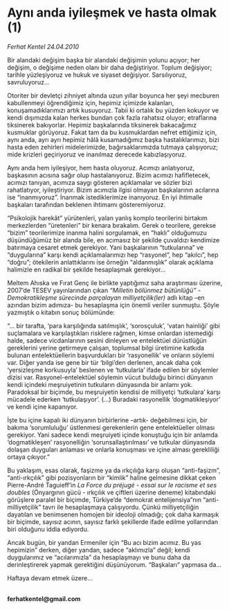 # Aynı anda iyileşmek ve hasta olmak (1)

*Ferhat Kentel 24.04.2010*

<div class="yazi"><p>Bir alandaki değişim başka bir alandaki değişimin yolunu açıyor; her değişim, o değişime neden olanı bir daha değiştiriyor. Toplum değişiyor; tarihle yüzleşiyoruz ve hukuk ve siyaset değişiyor. Sarsılıyoruz, savruluyoruz...</p>
<p>Otoriter bir devletçi zihniyet altında uzun yıllar boyunca her şeyi mecburen kabullenmeyi öğrendiğimiz için, hepimiz içimizde kalanları, konuşamadıklarımızı artık kusuyoruz. Tabii ki ortalık bu yüzden kokuyor ve kendi dışımızda kalan herkes bundan çok fazla rahatsız oluyor; etraflarına tiksinerek bakıyorlar. Hepimiz başkalarında tiksinerek bakacağımız kusmuklar görüyoruz. Fakat tam da bu kusmuklardan nefret ettiğimiz için, aynı anda, ayrı ayrı hepimiz hâlâ kusamadığımız başka hastalıklarımızı, bizi hasta eden zehirleri midelerimizde, bağırsaklarımızda tutmaya çalışıyoruz; mide krizleri geçiriyoruz ve inanılmaz derecede kabızlaşıyoruz. </p>
<p>Aynı anda hem iyileşiyor, hem hasta oluyoruz. Acımızı anlatıyoruz, başkasının acısına sağır olup hastalanıyoruz. Bizim acımızı hafifletecek, acımızı tanıyan, acımıza saygı gösteren açıklamalar ve sözler bizi rahatlatıyor, iyileştiriyor. Bizim acımızla ilgisi olmayan başkalarının acılarına ise “inanmıyoruz”. İnanmak istediklerimize inanıyoruz. En iyi ihtimalle başkaları tarafından beklenen ihtimamı gösteremiyoruz.</p>
<p>“Psikolojik harekât” yürütenleri, yalan yanlış komplo teorilerini birtakım merkezlerden “üretenleri” bir kenara bırakalım. Gerek o teorilere, gerekse “bizim” teorilerimize inanma halini sorgulamak, en “haklı” olduğumuzu düşündüğümüz bir alanda bile, en acımasız bir şekilde çuvaldızı kendimize batırmaya cesaret etmek gerekiyor. Yani başkalarının “tutkularına” ve “duygularına” karşı kendi açıklamalarımızı hep “rasyonel”, hep “akılcı”, hep “doğru”; ötekilerin anlattıklarını ise örneğin “aldanmışlık” olarak açıklama halimizle en radikal bir şekilde hesaplaşmak gerekiyor... </p>
<p>Meltem Ahıska ve Fırat Genç ile birlikte yaptığımız saha araştırması üzerine, 2007’de TESEV yayınlarından çıkan <i>“Milletin bölünmez bütünlüğü” - Demokratikleşme sürecinde parçalayan milliyetçilik(ler)</i> adlı kitap –en azından bizim adımıza- bu hesaplaşma için önemli veriler sunmuştu. Şöyle yazmıştık o kitabın sonuç bölümünde:</p>
<p>“... bir tarafta, ‘para karşılığında satılmışlık’, ‘sorosçuluk’, ‘vatan hainliği’ gibi suçlamalara ve karşılaştıkları risklere rağmen, kimse onlardan istemediği halde, sadece vicdanlarının sesini dinleyen ve entelektüel dürüstlüğün gereklerini yerine getirmeye çalışan, toplumsal bilgi üretimine katkıda bulunan entelektüellerin başvurdukları bir ‘rasyonellik’ ve onların söylemi var. Diğer yanda ise gene bir tür ‘bilgi’den derlenen, ancak daha çok ‘yersizleşme korkusuyla’ beslenen ve ‘tutkularla’ ifade edilen bir söylemler dizisi var. Rasyonel-entelektüel söylemin vücut bulduğu birinci dünyanın kendi içindeki meşruiyetinin tutkuların dünyasında bir anlamı yok. Paradoksal bir biçimde, bu meşruiyetin kendisi de milliyetçi ‘tutkulara’ karşı mücadele ederken ‘tutkulaşıyor’. (...) Buradaki rasyonellik ‘dogmatikleşiyor’ ve kendi içine kapanıyor.</p>
<p>İşte bu içine kapalı iki dünyanın birbirlerine –artık- değebilmesi için, bir bakıma ‘sorumluluğu’ üstlenmesi gerekenlerin gene entelektüeller olması gerekiyor. Yani sadece kendi meşruiyeti içinde konuştuğu için bir anlamda ‘dogmatikleşen’ rasyonelliğin ‘sorunsallaştırılması’ ve tutkular dünyasında dolaşan duyguları anlaması ve onlarla konuşması ve içine alması gerekliliği ortaya çıkıyor.”</p>
<p>Bu yaklaşım, esas olarak, faşizme ya da ırkçılığa karşı oluşan “anti-faşizm”, “anti-ırkçılık” gibi pozisyonların bir “kimlik” haline gelmesine dikkat çeken Pierre-André Taguieff’in <i>La Force du préjugé - essai sur le racisme et ses doubles</i> (Önyargının gücü - ırkçılık ve çiftleri üzerine deneme) kitabındaki görüşlere paralel bir biçimde, Türkiye’de “demokrat entelijensiya”nın “anti-milliyetçilik” tavrı ile hesaplaşmaya çalışıyordu. Çünkü milliyetçiliğin dayatılan ve benimsenen homojen bir ideoloji olmadığı; çok daha karmaşık bir biçimde, sayısız acının, sayısız farklı şekillerde ifade edilme yollarından biri olduğunu iddia ediyordu.</p>
<p>Ancak bugün, bir yandan Ermeniler için “Bu acı bizim acımız. Bu yas hepimizin” derken, diğer yandan, sadece “aklımızla” değil; kendi duygularımız ve “acılarımızla” da hesaplaşmayı ve bunu daha da derinleştirerek yapmak gerektiğini düşünüyorum. “Başkaları” yapmasa da...</p>
<p>Haftaya devam etmek üzere... </p>
<p><b><br/>ferhatkentel@gmail.com</b></p></div>
